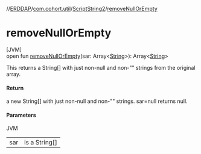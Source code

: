 //[ERDDAP](../../../index.md)/[com.cohort.util](../index.md)/[ScriptString2](index.md)/[removeNullOrEmpty](remove-null-or-empty.md)

# removeNullOrEmpty

[JVM]\
open fun [removeNullOrEmpty](remove-null-or-empty.md)(sar: Array&lt;[String](https://docs.oracle.com/en/java/javase/17/docs/api/java.base/java/lang/String.html)&gt;): Array&lt;[String](https://docs.oracle.com/en/java/javase/17/docs/api/java.base/java/lang/String.html)&gt;

This returns a String[] with just non-null and non-&quot;&quot; strings from the original array.

#### Return

a new String[] with just non-null and non-&quot;&quot; strings. sar=null returns null.

#### Parameters

JVM

| | |
|---|---|
| sar | is a String[] |
